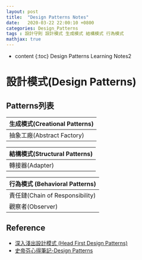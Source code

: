 ```yaml
---
layout: post
title:  "Design Patterns Notes"
date:   2020-03-22 22:00:10 +0800
categories: Design_Patterns
tags : 設計守則 設計模式 生成模式 結構模式 行為模式
mathjax: true
---
```

* content 
{:toc}
Design Patterns Learning Notes2




# 設計模式(Design Patterns)

## Patterns列表


|生成模式(Creational Patterns)| 
|----|
|抽象工廠(Abstract Factory)|建立者(Builder)|工廠方法(Factory Method)|雛形(Prototype)|獨體(Singleton)|


|結構模式(Structural Patterns)|
|----|
|轉接器(Adapter)|橋樑(Bridge)|合成(Composite)|裝飾者(Decorator)|表象(Facade)|繩量級(Flyweight)|代理人(Proxy)|


|行為模式 (Behavioral Patterns)|
|----|
|責任鏈(Chain of Responsibility)|命令(Command)|翻譯者(Interpreter)|反覆器(Iterator)|居間協調者(Mediator)|助記物(Memento)|
|觀察者(Observer)|狀態(State)|策略(Strategy)|樣板方法(Template Method)|參觀者(Visitor)|



## Reference

* [深入淺出設計模式 (Head First Design Patterns)](https://www.tenlong.com.tw/products/9789867794529?list_name=srh)
* [史帝芬心得筆記-Design Patterns](https://sites.google.com/site/stevenattw/design-patterns)

